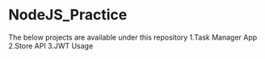# NodeJS_Practice
The below projects are available under this repository
    1.Task Manager App
    2.Store API 
    3.JWT Usage
